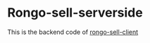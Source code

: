 <h1> Rongo-sell-serverside</h1>
<p>This is the backend code of <a href='' target='_blank'>rongo-sell-client</a></p>
